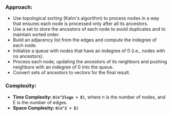 ### Approach:
- Use topological sorting (Kahn's algorithm) to process nodes in a way that ensures each node is processed only after all its ancestors.
- Use a set to store the ancestors of each node to avoid duplicates and to maintain sorted order.
- Build an adjacency list from the edges and compute the indegree of each node.
- Initialize a queue with nodes that have an indegree of 0 (i.e., nodes with no ancestors).
- Process each node, updating the ancestors of its neighbors and pushing neighbors with an indegree of 0 into the queue.
- Convert sets of ancestors to vectors for the final result.
​
### Complexity:
- **Time Complexity: `O(n^2logn + E)`**, where n is the number of nodes, and E is the number of edges.
- **Space Complexity: `O(n^2 + E)`**